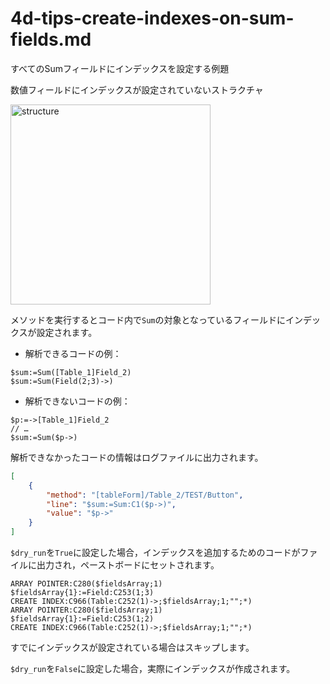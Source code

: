 # 4d-tips-create-indexes-on-sum-fields.md
すべてのSumフィールドにインデックスを設定する例題

数値フィールドにインデックスが設定されていないストラクチャ

<img width="320" alt="structure" src="https://user-images.githubusercontent.com/10509075/103191665-234a1600-4919-11eb-8dce-849a3b8447d0.png">

メソッドを実行するとコード内で`Sum`の対象となっているフィールドにインデックスが設定されます。

* 解析できるコードの例：

```4d
$sum:=Sum([Table_1]Field_2)
$sum:=Sum(Field(2;3)->)
```

* 解析できないコードの例：

```4d
$p:=->[Table_1]Field_2
// …
$sum:=Sum($p->)
```

解析できなかったコードの情報はログファイルに出力されます。

```json
[
	{
		"method": "[tableForm]/Table_2/TEST/Button",
		"line": "$sum:=Sum:C1($p->)",
		"value": "$p->"
	}
]
```

`$dry_run`を`True`に設定した場合，インデックスを追加するためのコードがファイルに出力され，ペーストボードにセットされます。

```4d
ARRAY POINTER:C280($fieldsArray;1)
$fieldsArray{1}:=Field:C253(1;3)
CREATE INDEX:C966(Table:C252(1)->;$fieldsArray;1;"";*)
ARRAY POINTER:C280($fieldsArray;1)
$fieldsArray{1}:=Field:C253(1;2)
CREATE INDEX:C966(Table:C252(1)->;$fieldsArray;1;"";*)
```

すでにインデックスが設定されている場合はスキップします。

`$dry_run`を`False`に設定した場合，実際にインデックスが作成されます。
